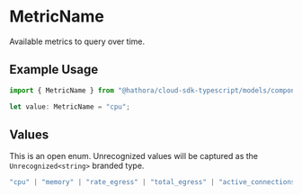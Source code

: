# MetricName

Available metrics to query over time.

## Example Usage

```typescript
import { MetricName } from "@hathora/cloud-sdk-typescript/models/components";

let value: MetricName = "cpu";
```

## Values

This is an open enum. Unrecognized values will be captured as the `Unrecognized<string>` branded type.

```typescript
"cpu" | "memory" | "rate_egress" | "total_egress" | "active_connections" | Unrecognized<string>
```
